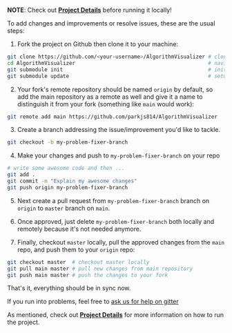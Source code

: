 **NOTE**: Check out [**Project Details**](Project-Details) before running it locally!

To add changes and improvements or resolve issues, these are the usual steps:

1. Fork the project on Github then clone it to your machine:
  
  ```bash
  git clone https://github.com/<your-username>/AlgorithmVisualizer # clone your forked repo
  cd AlgorithmVisualizer                                           # navigate inside the created directory
  git submodule init                                               # initialize wiki submodule
  git submodule update                                             # setup wiki submodule updates
  ```
2. Your fork's remote repository should be named `origin` by default, so add the main repository as a remote as well and give it a name to distinguish it from your fork (something like `main` would work):

  ```bash
  git remote add main https://github.com/parkjs814/AlgorithmVisualizer
  ```

3. Create a branch addressing the issue/improvement you'd like to tackle.

  ```bash
  git checkout -b my-problem-fixer-branch
  ```

4. Make your changes and push to `my-problem-fixer-branch` on your repo

  ```bash
  # write some awesome code and then ...
  git add .
  git commit -m "Explain my awesome changes"
  git push origin my-problem-fixer-branch
  ```

5. Next create a pull request from `my-problem-fixer-branch` branch on `origin` to `master` branch on `main`.

6. Once approved, just delete `my-problem-fixer-branch` both locally and remotely because it's not needed anymore.

7. Finally, checkout `master` locally, pull the approved changes from the `main` repo, and push them to your `origin` repo:

  ```bash
  git checkout master  # checkout master locally
  git pull main master # pull new changes from main repository
  git push main master # push the changes to your fork
  ```

That's it, everything should be in sync now.

If you run into problems, feel free to [ask us for help on gitter](https://gitter.im/parkjs814/AlgorithmVisualizer?utm_source=badge&utm_medium=badge&utm_campaign=pr-badge&utm_content=badge)

As mentioned, check out [**Project Details**](Project-Details) for more information on how to run the project.